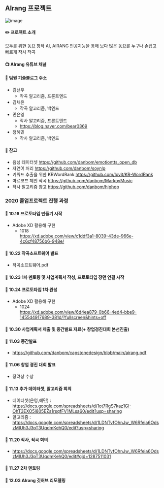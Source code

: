 ##  AIrang 프로젝트<br>
![image](https://user-images.githubusercontent.com/52441697/100899294-03375a80-3505-11eb-898a-5dc2a67c9ecd.png)

#### :pencil2: 프로젝트 소개
모두를 위한 동요 창작 AI, AIRANG
인공지능을 통해 보다 많은 동요를 누구나 손쉽고 빠르게 작사 작곡
#### :tv: AIrang 유튜브 채널
#### :space_invader: 팀원 기술블로그 주소
* 김선우
  - 작곡 알고리즘, 프론트엔드
* 김채윤
  - 작곡 알고리즘, 백엔드
* 민은영
  - 작사 알고리즘, 프론트엔드
  - https://blog.naver.com/bear0369<br>
* 정혜민
  - 작사 알고리즘, 백엔드
#### :book: 참고
* 음성 데이터셋
https://github.com/danbom/emotiontts_open_db
* 자연어 처리
https://github.com/danbom/soynlp
* 키워드 추출을 위한 KRWordRank
https://github.com/lovit/KR-WordRank
* 마르코프 체인 작곡
https://github.com/danbom/MarkovMusic
* 작사 알고리즘 참고
https://github.com/danbom/hiphop

### 2020 졸업프로젝트 진행 과정<br>
#### 📅 10.16 프로토타입 만들기 시작<br>
* Adobe XD 활용해 구현<br>
  - 1018 <br>https://xd.adobe.com/view/c1ddf3a1-8039-43de-966e-4c6cf48756b6-948e/
#### 📅 10.22 작곡소프트웨어 발표<br>
* 작곡소프트웨어.pdf
#### 📅 10.23 1차 멘토링 및 사업계획서 작성, 프로토타입 장면 연결 시작<br>
#### 📅 10.24 프로토타입 1차 완성<br>
* Adobe XD 활용해 구현<br>
  - 1024 <br>https://xd.adobe.com/view/6d4ea879-0b66-4ed4-bbe9-1455d4917689-381d/?fullscreen&hints=off
#### 📅 10.30 사업계획서 제출 및 중간발표 자료(+ 창업경진대회 본선진출)<br>
#### 📅 11.03 중간발표<br>
* <https://github.com/danbom/capstonedesign/blob/main/airang.pdf>
#### 📅 11.06 창업 경진 대회 발표<br>
* 장려상 수상
#### 📅 11.13 추가 데이터셋, 알고리즘 회의<br>
* 데이터셋(은영,혜민) : https://docs.google.com/spreadsheets/d/1ot7RgS7kaz1GI-OhT3EXO5I805EZs1rsqfFV1MLsa60/edit?usp=sharing
* 알고리즘 : https://docs.google.com/spreadsheets/d/1LDNTvfOhnJw_W6Rfeia6OdszMlUh3J3pT3UqdmKehQ0/edit?usp=sharing
#### 📅 11.20 작사, 작곡 회의<br>
* https://docs.google.com/spreadsheets/d/1LDNTvfOhnJw_W6Rfeia6OdszMlUh3J3pT3UqdmKehQ0/edit#gid=1287511031
#### 📅 11.27 2차 멘토링<br>
#### 📅 12.03 AIrang 깃허브 리모델링<br>
